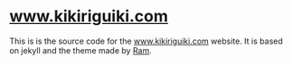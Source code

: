 # www.kikiriguiki.com

This is is the source code for the www.kikiriguiki.com website. 
It is based on jekyll and the theme made by [Ram](https://github.com/rampatra/photography/blob/master/README.md). 
